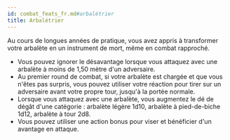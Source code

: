```yaml
---
id: combat_feats_fr.md#arbalétrier
title: Arbalétrier
---
```


Au cours de longues années de pratique, vous avez appris à transformer votre arbalète en un instrument de mort, même en combat rapproché.

* Vous pouvez ignorer le désavantage lorsque vous attaquez avec une arbalète à moins de 1,50 mètre d'un adversaire.
* Au premier round de combat, si votre arbalète est chargée et que vous n'êtes pas surpris, vous pouvez utiliser votre réaction pour tirer sur un adversaire avant votre propre tour, jusqu'à la portée normale.
* Lorsque vous attaquez avec une arbalète, vous augmentez le dé de dégât d'une catégorie : arbalète légère 1d10, arbalète à pied-de-biche 1d12, arbalète à tour 2d8.
* Vous pouvez utiliser une action bonus pour viser et bénéficier d'un avantage en attaque.

